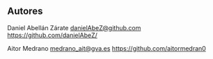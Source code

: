 ## Autores
Daniel Abellán Zárate
danielAbeZ@github.com
https://github.com/danielAbeZ/

Aitor Medrano
medrano_ait@gva.es
https://github.com/aitormedran0

